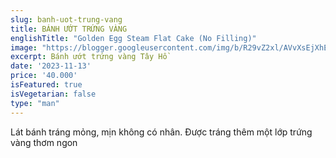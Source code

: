 ```yaml
---
slug: banh-uot-trung-vang
title: BÁNH ƯỚT TRỨNG VÀNG
englishTitle: "Golden Egg Steam Flat Cake (No Filling)"
image: "https://blogger.googleusercontent.com/img/b/R29vZ2xl/AVvXsEjXhEgzRBYfuto8_I8pNpathPPPNciypp8QPVTZPsCHqtz7lpoPuY-yw4Fp9P4odNRL9sMPdoMQaQIqgvcGBI6XVqY9z8BQf976tYvhyFlbqahpvxkAA_q0aVQW6Dh9otc8JjuPDfbv_4CY6fDG1RBJDNJbD_DnJ_39Mv12yfHCJPZ6lA/s1600/BanhUotTrungVang.jpg"
excerpt: Bánh ướt trứng vàng Tây Hồ
date: '2023-11-13'
price: '40.000'
isFeatured: true
isVegetarian: false
type: "man"
---
```

Lát bánh tráng mỏng, mịn không có nhân. Được tráng thêm một lớp trứng vàng thơm ngon

